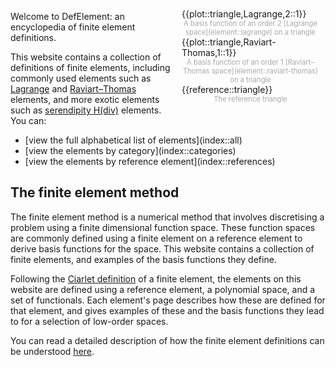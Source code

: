 <div style='float:right;width:220px;padding:10px'>
<div>{{plot::triangle,Lagrange,2::1}}</div>
<div style='font-size:80%;color:#AAAAAA;text-align:center'>A basis function of an order 2 [Lagrange space](element::lagrange) on a triangle</div>
<div>{{plot::triangle,Raviart-Thomas,1::1}}</div>
<div style='font-size:80%;color:#AAAAAA;text-align:center'>A basis function of an order 1 [Raviart&ndash;Thomas space](element::raviart-thomas) on a triangle</div>
<div>{{reference::triangle}}</div>
<div style='font-size:80%;color:#AAAAAA;text-align:center'>The reference triangle</div>
</div>

Welcome to DefElement: an encyclopedia of finite element definitions.

This website contains a collection of definitions of finite elements, 
including commonly used elements such as
[Lagrange](element::lagrange) and [Raviart&ndash;Thomas](element::raviart-thomas) elements,
and more exotic elements such as
[serendipity H(div)](element::sdiv) elements.
You can:
<ul>
<li>[view the full alphabetical list of elements](index::all)</li>
<li>[view the elements by category](index::categories)</li>
<li>[view the elements by reference element](index::references)</li>
</ul>

## The finite element method
The finite element method is a numerical method that involves discretising a problem using a finite
dimensional function space. These function spaces are commonly defined using a finite element
on a reference element to derive basis functions for the space. This website contains a collection
of finite elements, and examples of the basis functions they define.

Following the [Ciarlet definition](ciarlet.md) of a finite element, the elements on this website
are defined using a reference element, a polynomial space, and a set of functionals. Each element's
page describes how these are defined for that element, and gives examples of these and the basis
functions they lead to for a selection of low-order spaces.

You can read a detailed description of how the finite element definitions can be understood
[here](ciarlet.md).
